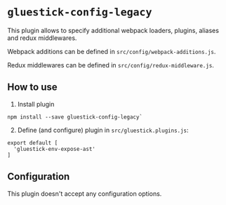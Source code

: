 # `gluestick-config-legacy`
This plugin allows to specify additional webpack loaders, plugins, aliases and redux middlewares.

Webpack additions can be defined in `src/config/webpack-additions.js`.

Redux middlewares can be defined in `src/config/redux-middleware.js`.

## How to use
1. Install plugin
```
npm install --save gluestick-config-legacy`
```
2. Define (and configure) plugin in `src/gluestick.plugins.js`:
```
export default [
  'gluestick-env-expose-ast'
]
```

## Configuration
This plugin doesn't accept any configuration options.